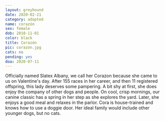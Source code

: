 ```yaml
---
layout: greyhound
date: 2020-02-21
category: adopted
name: corazón
sex: female
dob: 2010-11-01
color: black
title: Corazón
pic: corazon.jpg
cats: no
pending: yes
doa: 2020-07-11
---
```

Officially named Slatex Albany, we call her Corazon because she came to us on Valentine's day.  After 155 races in her career, and then 11 registered offspring, this lady deserves some pampering. A bit shy at first, she does enjoy the company of other dogs and people. On cool, crisp mornings, our canine classic has a spring in her step as she explores the yard. Later, she enjoys a good meal and relaxes in the parlor. Cora is house-trained and knows how to use a doggie door. 
Her ideal family would include other younger dogs, but no cats.

